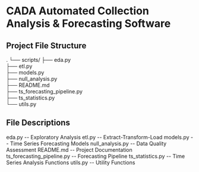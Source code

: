 # CADA Automated Collection Analysis & Forecasting Software

## Project File Structure
.
└── scripts/
    ├── eda.py<br>
    ├── etl.py<br>
    ├── models.py<br>
    ├── null_analysis.py<br>
    ├── README.md<br>
    ├── ts_forecasting_pipeline.py<br>
    ├── ts_statistics.py<br>
    └── utils.py<br>

## File Descriptions
eda.py --  Exploratory Analysis
etl.py  --  Extract-Transform-Load
models.py  --  Time Series Forecasting Models
null_analysis.py  --  Data Quality Assessment
README.md  --  Project Documentation
ts_forecasting_pipeline.py  --  Forecasting Pipeline
ts_statistics.py  --  Time Series Analysis Functions
utils.py  --  Utility Functions
